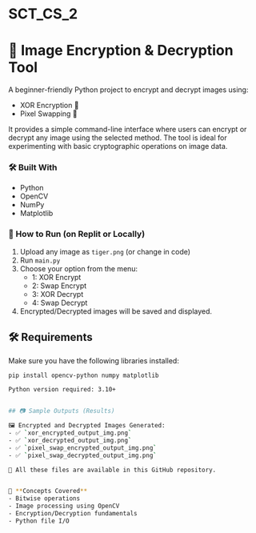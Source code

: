 # SCT_CS_2
# 🔐 Image Encryption & Decryption Tool

A beginner-friendly Python project to encrypt and decrypt images using:

- XOR Encryption 🔁
- Pixel Swapping 🔄

It provides a simple command-line interface where users can encrypt or decrypt any image using the selected method. The tool is ideal for experimenting with basic cryptographic operations on image data.

### 🛠️ Built With
- Python
- OpenCV
- NumPy
- Matplotlib

### 🚀 How to Run (on Replit or Locally)
1. Upload any image as `tiger.png` (or change in code)
2. Run `main.py`
3. Choose your option from the menu:
   - 1: XOR Encrypt
   - 2: Swap Encrypt
   - 3: XOR Decrypt
   - 4: Swap Decrypt
4. Encrypted/Decrypted images will be saved and displayed.

## 🛠️ Requirements
Make sure you have the following libraries installed:

```bash
pip install opencv-python numpy matplotlib

Python version required: 3.10+


## 📷 Sample Outputs (Results)

🖼️ Encrypted and Decrypted Images Generated:
- ✅ `xor_encrypted_output_img.png`
- ✅ `xor_decrypted_output_img.png`
- ✅ `pixel_swap_encrypted_output_img.png`
- ✅ `pixel_swap_decrypted_output_img.png`

📌 All these files are available in this GitHub repository.


🧠 **Concepts Covered**
- Bitwise operations
- Image processing using OpenCV
- Encryption/Decryption fundamentals
- Python file I/O




